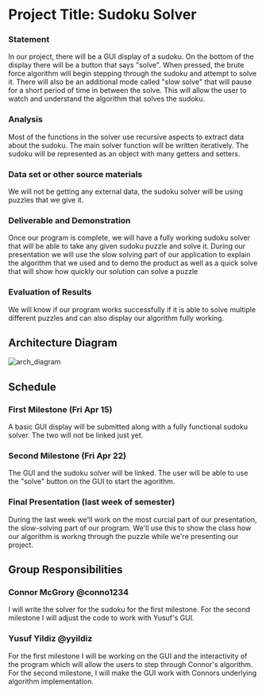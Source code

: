 # Project Title: Sudoku Solver

### Statement
In our project, there will be a GUI display of a sudoku.  On the bottom of the display there will be a button that
says "solve".  When pressed, the brute force algorithm will begin stepping through the sudoku and attempt to solve
it.  There will also be an additional mode called "slow solve" that will pause for a short period of time in between
the solve.  This will allow the user to watch and understand the algorithm that solves the sudoku.

### Analysis
Most of the functions in the solver use recursive aspects to extract data about the sudoku.
The main solver function will be written iteratively.  The sudoku will be represented as an
object with many getters and setters.

### Data set or other source materials
We will not be getting any external data, the sudoku solver will be using puzzles that we give it.

### Deliverable and Demonstration
Once our program is complete, we will have a fully working sudoku solver that will be able to take any given sudoku puzzle and solve it. During our presentation we will use the slow solving part of our application to explain the algorithm that we used and to demo the product as well as a quick solve that will show how quickly our solution can solve a puzzle

### Evaluation of Results
We will know if our program works successfully if it is able to solve multiple different puzzles and can also display our algorithm fully working. 

## Architecture Diagram

![arch_diagram](https://cloud.githubusercontent.com/assets/11009351/14305962/0e9cf0aa-fb90-11e5-89b0-fcf0a1e9ff7d.png)

## Schedule

### First Milestone (Fri Apr 15)
A basic GUI display will be submitted along with a fully functional sudoku solver.  The two will not be linked just yet.

### Second Milestone (Fri Apr 22)
The GUI and the sudoku solver will be linked.  The user will be able to use the "solve" button on the GUI to start
the agorithm.

### Final Presentation (last week of semester)
During the last week we'll work on the most curcial part of our presentation, the slow-solving part of our program.
We'll use this to show the class how our algorithm is workng through the puzzle while we're presenting our project.

## Group Responsibilities
### Connor McGrory @conno1234
I will write the solver for the sudoku for the first milestone.  For the second milestone I will adjust the code
to work with Yusuf's GUI.

### Yusuf Yildiz @yyildiz
For the first milestone I will be working on the GUI and the interactivity of the program which will allow the users to step through Connor's algorithm. For the second milestone, I will make the GUI work with Connors underlying algorithm implementation.
